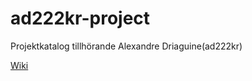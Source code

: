 # ad222kr-project
Projektkatalog tillhörande Alexandre Driaguine(ad222kr) 

[Wiki](https://github.com/1dv430/ad222kr-project/wiki)


